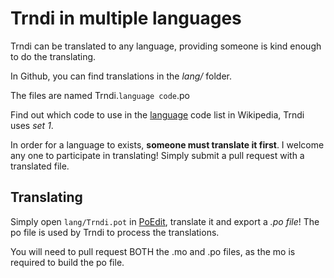 # Trndi in multiple languages

Trndi can be translated to any language, providing someone is kind enough to do the translating.

In Github, you can find translations in the _lang/_ folder.

The files are named Trndi.```language code```.po 

Find out which code to use in the 
[language](https://en.wikipedia.org/wiki/List_of_ISO_639_language_codes) code list in Wikipedia, Trndi uses _set 1_.

In order for a language to exists, __someone must translate it first__. I welcome any one to participate in translating! Simply submit a pull request with a translated file.

## Translating
Simply open ```lang/Trndi.pot``` in [PoEdit](https://poedit.net/download), translate it and export a _.po file_!
The po file is used by Trndi to process the translations.

You will need to pull request BOTH the .mo and .po files, as the mo is required to build the po file.
